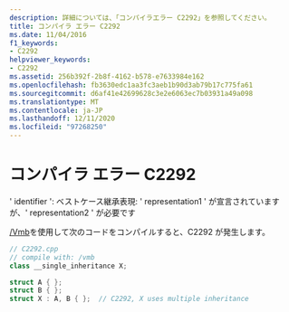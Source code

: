 ```yaml
---
description: 詳細については、「コンパイラエラー C2292」を参照してください。
title: コンパイラ エラー C2292
ms.date: 11/04/2016
f1_keywords:
- C2292
helpviewer_keywords:
- C2292
ms.assetid: 256b392f-2b8f-4162-b578-e7633984e162
ms.openlocfilehash: fb3630edc1aa3fc3aeb1b90d3ab79b17c775fa61
ms.sourcegitcommit: d6af41e42699628c3e2e6063ec7b03931a49a098
ms.translationtype: MT
ms.contentlocale: ja-JP
ms.lasthandoff: 12/11/2020
ms.locfileid: "97268250"
---
```

# <a name="compiler-error-c2292"></a>コンパイラ エラー C2292

' identifier ': ベストケース継承表現: ' representation1 ' が宣言されていますが、' representation2 ' が必要です

[/Vmb](../../build/reference/vmb-vmg-representation-method.md)を使用して次のコードをコンパイルすると、C2292 が発生します。

```cpp
// C2292.cpp
// compile with: /vmb
class __single_inheritance X;

struct A { };
struct B { };
struct X : A, B { };  // C2292, X uses multiple inheritance
```
